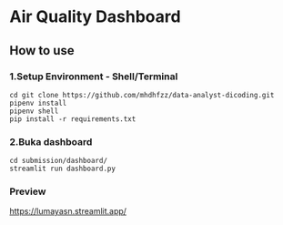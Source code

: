 # Air Quality Dashboard
## How to use
### 1.Setup Environment - Shell/Terminal
```
cd git clone https://github.com/mhdhfzz/data-analyst-dicoding.git
pipenv install
pipenv shell
pip install -r requirements.txt
```
### 2.Buka dashboard
```
cd submission/dashboard/
streamlit run dashboard.py
```
### Preview
https://lumayasn.streamlit.app/
